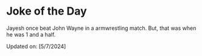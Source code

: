 # Joke of the Day

<!-- #joke -->
Jayesh once beat John Wayne in a armwrestling match. But, that was when he was 1 and a half.

Updated on: [5/7/2024]
<!-- #jokeEnd -->